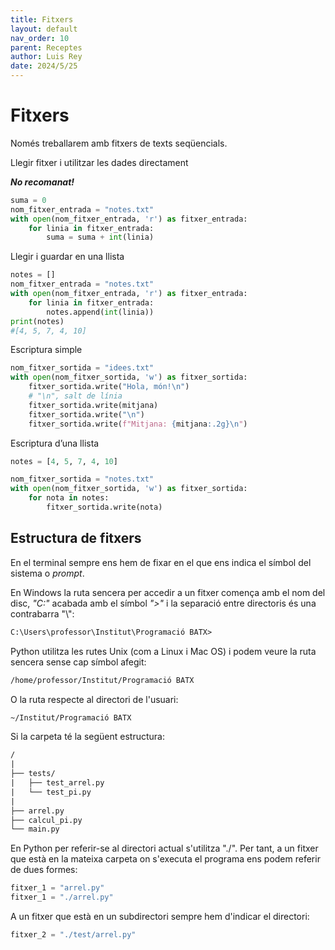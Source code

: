 ```yaml
---
title: Fitxers
layout: default
nav_order: 10
parent: Receptes
author: Luis Rey
date: 2024/5/25
---
```


# Fitxers

Només treballarem amb fitxers de texts seqüencials.

Llegir fitxer i utilitzar les dades directament

***No recomanat!***

```python
suma = 0
nom_fitxer_entrada = "notes.txt"
with open(nom_fitxer_entrada, 'r') as fitxer_entrada:
    for linia in fitxer_entrada:
        suma = suma + int(linia)
```

Llegir i guardar en una llista

```python
notes = []
nom_fitxer_entrada = "notes.txt"
with open(nom_fitxer_entrada, 'r') as fitxer_entrada:
    for linia in fitxer_entrada:
        notes.append(int(linia))
print(notes)
#[4, 5, 7, 4, 10]
```

Escriptura simple

```python
nom_fitxer_sortida = "idees.txt"
with open(nom_fitxer_sortida, 'w') as fitxer_sortida:
    fitxer_sortida.write("Hola, món!\n")
    # "\n", salt de línia
    fitxer_sortida.write(mitjana)
    fitxer_sortida.write("\n")
    fitxer_sortida.write(f"Mitjana: {mitjana:.2g}\n")
```

Escriptura d’una llista

```python
notes = [4, 5, 7, 4, 10]

nom_fitxer_sortida = "notes.txt"
with open(nom_fitxer_sortida, 'w') as fitxer_sortida:
    for nota in notes:
        fitxer_sortida.write(nota)
```

## Estructura de fitxers

En el terminal sempre ens hem de fixar en el que ens indica el símbol del sistema o *prompt*.

En Windows la ruta sencera per accedir a un fitxer comença amb el nom del disc, *"C:"* acabada amb el símbol *">"* i la separació entre directoris és una contrabarra "\\":

```txt
C:\Users\professor\Institut\Programació BATX>
```

Python utilitza les rutes Unix (com a Linux i Mac OS)
i podem veure la ruta sencera sense cap símbol afegit:

```txt
/home/professor/Institut/Programació BATX
```

O la ruta respecte al directori de l'usuari:

```txt
~/Institut/Programació BATX
```

Si la carpeta té la següent estructura:

```txt
/
|
├── tests/
|   ├── test_arrel.py
|   └── test_pi.py
|
├── arrel.py
├── calcul_pi.py
└── main.py
```

En Python per referir-se al directori actual s'utilitza "./". Per tant, a un fitxer que està en la mateixa carpeta on s'executa el programa ens podem referir de dues formes:

```python
fitxer_1 = "arrel.py"
fitxer_1 = "./arrel.py"
```

A un fitxer que està en un subdirectori sempre hem d'indicar el directori:

```python
fitxer_2 = "./test/arrel.py"
```
